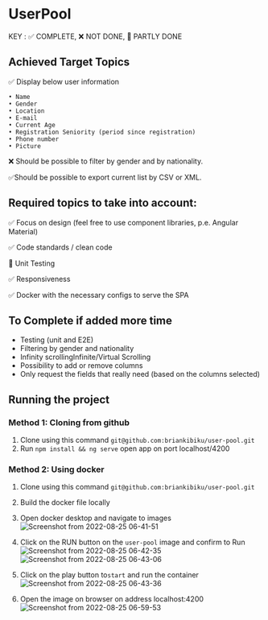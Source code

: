 # UserPool


KEY : ✅ COMPLETE, ❌ NOT DONE, 🚧 PARTLY DONE

## Achieved Target Topics
✅ Display below user information

    • Name
    • Gender
    • Location
    • E-mail
    • Current Age
    • Registration Seniority (period since registration)
    • Phone number
    • Picture

❌ Should be possible to filter by gender and by nationality.

✅Should be possible to export current list by CSV or XML.

## Required topics to take into account:

✅  Focus on design (feel free to use component libraries, p.e. Angular Material)

✅ Code standards / clean code

🚧 Unit Testing

✅ Responsiveness

✅ Docker with the necessary configs to serve the SPA

## To Complete if added more time

- Testing (unit and E2E)
- Filtering by gender and nationality
- Infinity scrollingInfinite/Virtual Scrolling
- Possibility to add or remove columns
- Only request the fields that really need (based on the columns selected)


## Running the project

### Method 1: Cloning from github

1. Clone using this command ```git@github.com:briankibiku/user-pool.git```
2. Run ```npm install && ng serve``` open app on port localhost/4200

### Method 2: Using docker
1. Clone using this command ```git@github.com:briankibiku/user-pool.git```
2. Build the docker file locally
3. Open docker desktop and navigate to images 
![Screenshot from 2022-08-25 06-41-51](https://user-images.githubusercontent.com/10972674/186571007-49e6302e-83fe-4352-8fe3-b85d7249fda1.png)

4. Click on the RUN button on the ```user-pool``` image and confirm to Run
![Screenshot from 2022-08-25 06-42-35](https://user-images.githubusercontent.com/10972674/186571033-67d90e32-f466-4365-a193-29563899cbe4.png)
![Screenshot from 2022-08-25 06-43-06](https://user-images.githubusercontent.com/10972674/186571047-506ce167-c72d-482e-a952-5b9551d1604d.png)

5. Click on the play button to```start``` and run the container
![Screenshot from 2022-08-25 06-43-36](https://user-images.githubusercontent.com/10972674/186571120-37d7d785-5e22-4399-9b2b-5a0605d97c82.png)

6. Open the image on browser on address localhost:4200
![Screenshot from 2022-08-25 06-59-53](https://user-images.githubusercontent.com/10972674/186571729-cd0fd844-a4dd-4354-961f-207689cc9bb0.png)


